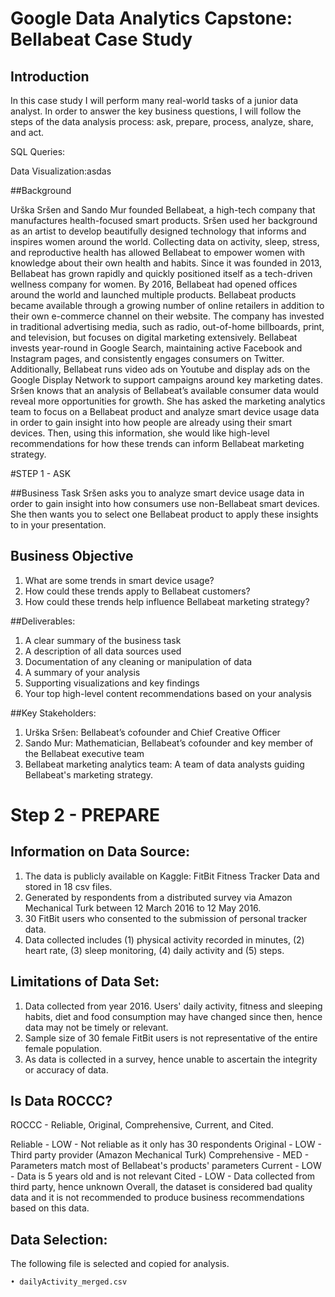 # Google Data Analytics Capstone: Bellabeat Case Study

## Introduction
In this case study I will perform many real-world tasks of a junior data analyst. In order to answer the key business questions, I will follow the steps of the data analysis process: ask, prepare, process, analyze, share, and act. 

SQL Queries:

Data Visualization:asdas

##Background

Urška Sršen and Sando Mur founded Bellabeat, a high-tech company that manufactures health-focused smart products. Sršen used her background as an artist to develop beautifully designed technology that informs and inspires women around the world. Collecting data on activity, sleep, stress, and reproductive health has allowed Bellabeat to empower women with knowledge about their own health and habits. Since it was founded in 2013, Bellabeat has grown rapidly and quickly positioned itself as a tech-driven wellness company for women. By 2016, Bellabeat had opened offices around the world and launched multiple products. Bellabeat products became available through a growing number of online retailers in addition to their own e-commerce channel on their website. The company has invested in traditional advertising media, such as radio, out-of-home billboards, print, and television, but focuses on digital marketing extensively. Bellabeat invests year-round in Google Search, maintaining active Facebook and Instagram pages, and consistently engages consumers on Twitter. Additionally, Bellabeat runs video ads on Youtube and display ads on the Google Display Network to support campaigns around key marketing dates. Sršen knows that an analysis of Bellabeat’s available consumer data would reveal more opportunities for growth. She has asked the marketing analytics team to focus on a Bellabeat product and analyze smart device usage data in order to gain insight into how people are already using their smart devices. Then, using this information, she would like high-level recommendations for how these trends can inform Bellabeat marketing strategy.

#STEP 1 - ASK

##Business Task
Sršen asks you to analyze smart device usage data in order to gain insight into how consumers use non-Bellabeat smart devices. She then wants you to select one Bellabeat product to apply these insights to in your presentation. 

## Business Objective
1. What are some trends in smart device usage? 
2. How could these trends apply to Bellabeat customers? 
3. How could these trends help influence Bellabeat marketing strategy? 

##Deliverables: 
1. A clear summary of the business task 
2. A description of all data sources used 
3. Documentation of any cleaning or manipulation of data 
4. A summary of your analysis 
5. Supporting visualizations and key findings 
6. Your top high-level content recommendations based on your analysis

##Key Stakeholders:
1. Urška Sršen: Bellabeat’s cofounder and Chief Creative Officer 
2. Sando Mur: Mathematician, Bellabeat’s cofounder and key member of the Bellabeat executive team 
3. Bellabeat marketing analytics team: A team of data analysts guiding Bellabeat's marketing strategy.

# Step 2 - PREPARE
## Information on Data Source:
1. The data is publicly available on Kaggle: FitBit Fitness Tracker Data and stored in 18 csv files.
2. Generated by respondents from a distributed survey via Amazon Mechanical Turk between 12 March 2016 to 12 May 2016.
3. 30 FitBit users who consented to the submission of personal tracker data.
4. Data collected includes (1) physical activity recorded in minutes, (2) heart rate, (3) sleep monitoring, (4) daily activity and (5) steps.

## Limitations of Data Set:
1. Data collected from year 2016. Users' daily activity, fitness and sleeping habits, diet and food consumption may have changed since then, hence data may not be timely or relevant.
2. Sample size of 30 female FitBit users is not representative of the entire female population.
3. As data is collected in a survey, hence unable to ascertain the integrity or accuracy of data.

## Is Data ROCCC?
ROCCC - Reliable, Original, Comprehensive, Current, and Cited.

Reliable - LOW - Not reliable as it only has 30 respondents
Original - LOW - Third party provider (Amazon Mechanical Turk)
Comprehensive - MED - Parameters match most of Bellabeat's products' parameters
Current - LOW - Data is 5 years old and is not relevant
Cited - LOW - Data collected from third party, hence unknown
Overall, the dataset is considered bad quality data and it is not recommended to produce business recommendations based on this data.

## Data Selection:
The following file is selected and copied for analysis.

    • dailyActivity_merged.csv
